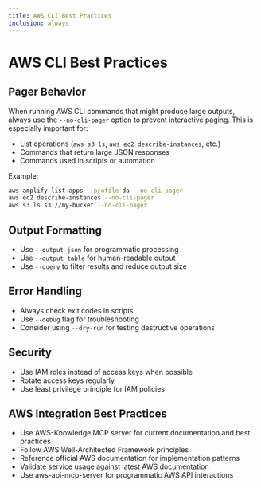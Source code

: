 ```yaml
---
title: AWS CLI Best Practices
inclusion: always
---
```


# AWS CLI Best Practices

## Pager Behavior
When running AWS CLI commands that might produce large outputs, always use the `--no-cli-pager` option to prevent interactive paging. This is especially important for:
- List operations (`aws s3 ls`, `aws ec2 describe-instances`, etc.)
- Commands that return large JSON responses
- Commands used in scripts or automation

Example:
```bash
aws amplify list-apps --profile da --no-cli-pager
aws ec2 describe-instances --no-cli-pager
aws s3 ls s3://my-bucket --no-cli-pager
```

## Output Formatting
- Use `--output json` for programmatic processing
- Use `--output table` for human-readable output
- Use `--query` to filter results and reduce output size

## Error Handling
- Always check exit codes in scripts
- Use `--debug` flag for troubleshooting
- Consider using `--dry-run` for testing destructive operations

## Security
- Use IAM roles instead of access keys when possible
- Rotate access keys regularly
- Use least privilege principle for IAM policies

## AWS Integration Best Practices
- Use AWS-Knowledge MCP server for current documentation and best practices
- Follow AWS Well-Architected Framework principles
- Reference official AWS documentation for implementation patterns
- Validate service usage against latest AWS documentation
- Use aws-api-mcp-server for programmatic AWS API interactions